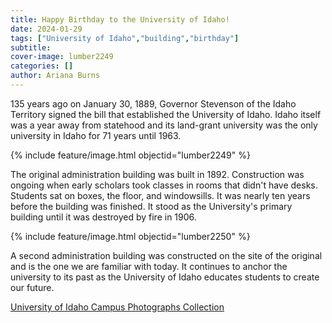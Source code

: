 ```yaml
---
title: Happy Birthday to the University of Idaho!
date: 2024-01-29
tags: ["University of Idaho","building","birthday"]
subtitle: 
cover-image: lumber2249
categories: []
author: Ariana Burns
---
```

135 years ago on January 30, 1889, Governor Stevenson of the Idaho Territory signed the bill that established the University of Idaho. Idaho itself was a year away from statehood and its land-grant university was the only university in Idaho for 71 years until 1963. 

{% include feature/image.html objectid="lumber2249" %}

The original administration building was built in 1892. Construction was ongoing when early scholars took classes in rooms that didn't have desks. Students sat on boxes, the floor, and windowsills. It was nearly ten years before the building was finished. It stood as the University's primary building until it was destroyed by fire in 1906.

{% include feature/image.html objectid="lumber2250" %}

A second administration building was constructed on the site of the original and is the one we are familiar with today. It continues to anchor the university to its past as the University of Idaho educates students to create our future.

[University of Idaho Campus Photographs Collection](https://archiveswest.orbiscascade.org/ark:80444/xv382718)

